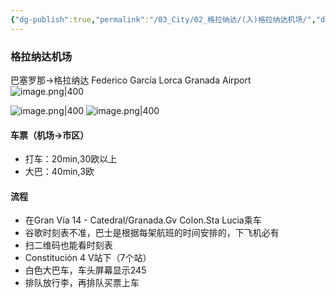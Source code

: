```yaml
---
{"dg-publish":true,"permalink":"/03_City/02_格拉纳达/(入)格拉纳达机场/","dgPassFrontmatter":true}
---
```


### 格拉纳达机场
巴塞罗那→格拉纳达
Federico García Lorca Granada Airport
![image.png|400](https://obsidan-1314364309.cos.ap-beijing.myqcloud.com/obsidan/20250306023459210.png)

![image.png|400](https://obsidan-1314364309.cos.ap-beijing.myqcloud.com/obsidan/20250306021601016.png)
![image.png|400](https://obsidan-1314364309.cos.ap-beijing.myqcloud.com/obsidan/20250306023553113.png)

#### 车票（机场→市区）
+ 打车：20min,30欧以上
+ 大巴：40min,3欧

#### 流程
+ 在Gran Vía 14 - Catedral/Granada.Gv Colon.Sta Lucia乘车
+ 谷歌时刻表不准，巴士是根据每架航班的时间安排的，下飞机必有
+ 扫二维码也能看时刻表
+ Constitución 4 V站下（7个站）
+ 白色大巴车，车头屏幕显示245
+ 排队放行李，再排队买票上车


